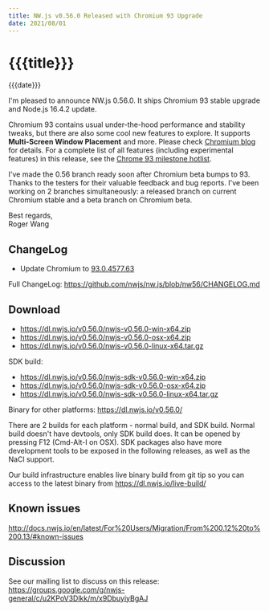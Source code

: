```yaml
---
title: NW.js v0.56.0 Released with Chromium 93 Upgrade
date: 2021/08/01
---
```

# {{{title}}}
{{{date}}}

I'm pleased to announce NW.js 0.56.0. It ships Chromium 93 stable upgrade and Node.js 16.4.2 update.

Chromium 93 contains usual under-the-hood performance and stability tweaks, but there are also some cool new features to explore. It supports **Multi-Screen Window Placement** and more. Please check [Chromium blog](https://blog.chromium.org/2021/07/chrome-93-multi-screen-window-placement.html) for details. For a complete list of all features (including experimental features) in this release, see the [Chrome 93 milestone hotlist](https://www.chromestatus.com/features#milestone=93).

I've made the 0.56 branch ready soon after Chromium beta bumps to 93. Thanks to the testers for their valuable feedback and bug reports. I've been working on 2 branches simultaneously: a released branch on current Chromium stable and a beta branch on Chromium beta.

Best regards,  
Roger Wang

## ChangeLog

- Update Chromium to [93.0.4577.63](https://chromereleases.googleblog.com/2021/08/stable-channel-update-for-desktop_31.html)

Full ChangeLog: https://github.com/nwjs/nw.js/blob/nw56/CHANGELOG.md

## Download 

* https://dl.nwjs.io/v0.56.0/nwjs-v0.56.0-win-x64.zip 
* https://dl.nwjs.io/v0.56.0/nwjs-v0.56.0-osx-x64.zip 
* https://dl.nwjs.io/v0.56.0/nwjs-v0.56.0-linux-x64.tar.gz 

SDK build: 
* https://dl.nwjs.io/v0.56.0/nwjs-sdk-v0.56.0-win-x64.zip 
* https://dl.nwjs.io/v0.56.0/nwjs-sdk-v0.56.0-osx-x64.zip 
* https://dl.nwjs.io/v0.56.0/nwjs-sdk-v0.56.0-linux-x64.tar.gz 

Binary for other platforms: https://dl.nwjs.io/v0.56.0/ 

There are 2 builds for each platform - normal build, and SDK build. Normal build doesn't have devtools, only SDK build does. lt can be opened by pressing F12 (Cmd-Alt-I on OSX). SDK packages also have more development tools to be exposed in the following releases, as well as the NaCl support.

Our build infrastructure enables live binary build from git tip so you can access to the latest binary from https://dl.nwjs.io/live-build/ 

## Known issues 

http://docs.nwjs.io/en/latest/For%20Users/Migration/From%200.12%20to%200.13/#known-issues

## Discussion

See our mailing list to discuss on this release: https://groups.google.com/g/nwjs-general/c/u2KPoV3Dlkk/m/x9DbuyiyBgAJ
